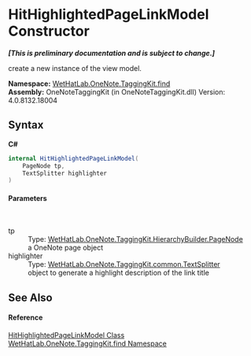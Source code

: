 # HitHighlightedPageLinkModel Constructor 
 _**\[This is preliminary documentation and is subject to change.\]**_

create a new instance of the view model.

**Namespace:**&nbsp;<a href="0e3a8efd-07d2-1709-b1cd-709153222081">WetHatLab.OneNote.TaggingKit.find</a><br />**Assembly:**&nbsp;OneNoteTaggingKit (in OneNoteTaggingKit.dll) Version: 4.0.8132.18004

## Syntax

**C#**<br />
``` C#
internal HitHighlightedPageLinkModel(
	PageNode tp,
	TextSplitter highlighter
)
```


#### Parameters
&nbsp;<dl><dt>tp</dt><dd>Type: <a href="0d8ed3e9-a495-7ffc-8e7a-1b49391c2657">WetHatLab.OneNote.TaggingKit.HierarchyBuilder.PageNode</a><br />a OneNote page object</dd><dt>highlighter</dt><dd>Type: <a href="5c86e52d-3022-b69b-22dd-5f5b010b0710">WetHatLab.OneNote.TaggingKit.common.TextSplitter</a><br />object to generate a highlight description of the link title</dd></dl>

## See Also


#### Reference
<a href="4d4cd7ac-7006-c76d-d331-884873162922">HitHighlightedPageLinkModel Class</a><br /><a href="0e3a8efd-07d2-1709-b1cd-709153222081">WetHatLab.OneNote.TaggingKit.find Namespace</a><br />